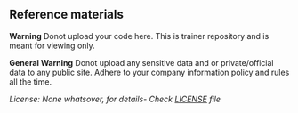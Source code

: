 ## Reference materials

**Warning**  Donot upload your code here. This is trainer repository and is meant for viewing only.

**General Warning** Donot upload any sensitive data and or private/official data to any public site. Adhere to your company information policy and rules all the time.

*License:* *None whatsover, for details- Check <ins>LICENSE</ins> file*